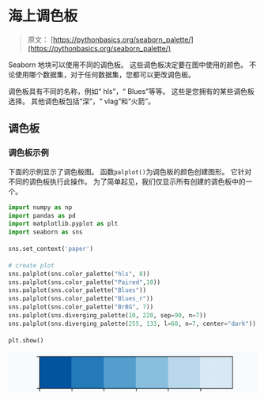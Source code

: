 # 海上调色板

> 原文： [https://pythonbasics.org/seaborn_palette/](https://pythonbasics.org/seaborn_palette/)

Seaborn 地块可以使用不同的调色板。 这些调色板决定要在图中使用的颜色。 不论使用哪个数据集，对于任何数据集，您都可以更改调色板。

调色板具有不同的名称，例如“ hls”，“ Blues”等等。 这些是您拥有的某些调色板选择。 其他调色板包括“深”，“ vlag”和“火箭”。



## 调色板

### 调色板示例

下面的示例显示了调色板图。 函数`palplot()`为调色板的颜色创建图形。 它针对不同的调色板执行此操作。 为了简单起见，我们仅显示所有创建的调色板中的一个。

```py
import numpy as np
import pandas as pd
import matplotlib.pyplot as plt
import seaborn as sns

sns.set_context('paper')

# create plot
sns.palplot(sns.color_palette("hls", 8))
sns.palplot(sns.color_palette("Paired",10))
sns.palplot(sns.color_palette("Blues"))
sns.palplot(sns.color_palette("Blues_r"))
sns.palplot(sns.color_palette("BrBG", 7))
sns.palplot(sns.diverging_palette(10, 220, sep=90, n=7))
sns.palplot(sns.diverging_palette(255, 133, l=60, n=7, center="dark"))

plt.show()

```

![palette](img/e5ee18911b65ea9d00f3340672ad956c.jpg)